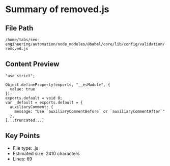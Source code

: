 # Summary of removed.js
  
## File Path
`/home/tabs/seo-engineering/automation/node_modules/@babel/core/lib/config/validation/removed.js`

## Content Preview
```
"use strict";

Object.defineProperty(exports, "__esModule", {
  value: true
});
exports.default = void 0;
var _default = exports.default = {
  auxiliaryComment: {
    message: "Use `auxiliaryCommentBefore` or `auxiliaryCommentAfter`"
  },
[...truncated...]
```

## Key Points
- File type: .js
- Estimated size: 2410 characters
- Lines: 69
